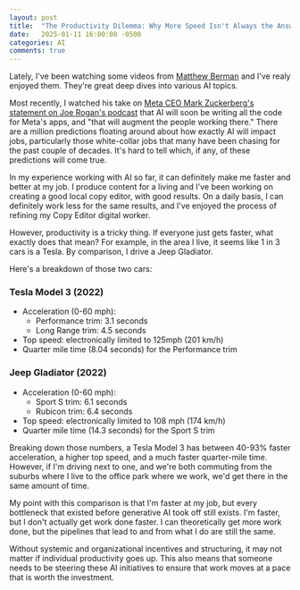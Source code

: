 ```yaml
---
layout: post
title:  "The Productivity Dilemma: Why More Speed Isn't Always the Answer"
date:   2025-01-11 16:00:00 -0500
categories: AI
comments: true
---
```


Lately, I've been watching some videos from <a href="https://www.youtube.com/@matthew_berman" target="_blank" rel="noopener noreferrer">Matthew Berman</a> and I've realy enjoyed them. They're great deep dives into various AI topics.

Most recently, I watched his take on <a href="https://youtu.be/USBW0ESLEK0?si=JN5gjcHPTi8xENFX" target="_blank" rel="noopener noreferrer">Meta CEO Mark Zuckerberg's statement on Joe Rogan's podcast</a> that AI will soon be writing all the code for Meta's apps, and "that will augment the people working there." There are a million predictions floating around about how exactly AI will impact jobs, particularly those white-collar jobs that many have been chasing for the past couple of decades. It's hard to tell which, if any, of these predictions will come true.

In my experience working with AI so far, it can definitely make me faster and better at my job. I produce content for a living and I've been working on creating a good local copy editor, with good results. On a daily basis, I can definitely work less for the same results, and I've enjoyed the process of refining my Copy Editor digital worker.

However, productivity is a tricky thing. If everyone just gets faster, what exactly does that mean? For example, in the area I live, it seems like 1 in 3 cars is a Tesla. By comparison, I drive a Jeep Gladiator.

Here's a breakdown of those two cars:

### Tesla Model 3 (2022)

- Acceleration (0-60 mph):
  - Performance trim: 3.1 seconds
  - Long Range trim: 4.5 seconds
- Top speed: electronically limited to 125mph (201 km/h)
- Quarter mile time (8.04 seconds) for the Performance trim

### Jeep Gladiator (2022)

- Acceleration (0-60 mph):
  - Sport S trim: 6.1 seconds
  - Rubicon trim: 6.4 seconds
- Top speed: electronically limited to 108 mph (174 km/h)
- Quarter mile time (14.3 seconds) for the Sport S trim

Breaking down those numbers, a Tesla Model 3 has between 40-93% faster acceleration, a higher top speed, and a much faster quarter-mile time. However, if I'm driving next to one, and we're both commuting from the suburbs where I live to the office park where we work, we'd get there in the same amount of time.

My point with this comparison is that I'm faster at my job, but every bottleneck that existed before generative AI took off still exists. I'm faster, but I don't actually get work done faster. I can theoretically get more work done, but the pipelines that lead to and from what I do are still the same.

Without systemic and organizational incentives and structuring, it may not matter if individual productivity goes up. This also means that someone needs to be steering these AI initiatives to ensure that work moves at a pace that is worth the investment.
